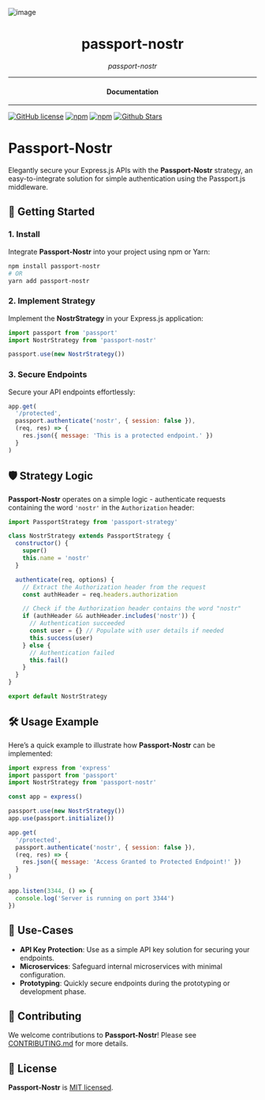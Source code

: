 ![image](https://github.com/nosdav/passport-nostr/assets/65864/dd7adb6a-ddec-48d0-9d7f-25c7de53a4be)

<div align="center">  
  <h1>passport-nostr</h1>
</div>

<div align="center">  
<i>passport-nostr</i>
</div>

---

<div align="center">
<h4>Documentation</h4>
</div>

---

[![GitHub license](https://img.shields.io/badge/license-MIT-blue.svg)](https://github.com/nosdav/passport-nostr/blob/gh-pages/LICENSE)
[![npm](https://img.shields.io/npm/v/passport-nostr)](https://npmjs.com/package/passport-nostr)
[![npm](https://img.shields.io/npm/dw/passport-nostr.svg)](https://npmjs.com/package/passport-nostr)
[![Github Stars](https://img.shields.io/github/stars/nosdav/passport-nostr.svg)](https://github.com/nosdav/passport-nostr/)

# Passport-Nostr

Elegantly secure your Express.js APIs with the **Passport-Nostr** strategy, an easy-to-integrate solution for simple authentication using the Passport.js middleware.

## 🚀 Getting Started

### 1. Install

Integrate **Passport-Nostr** into your project using npm or Yarn:

```bash
npm install passport-nostr
# OR
yarn add passport-nostr
```

### 2. Implement Strategy

Implement the **NostrStrategy** in your Express.js application:

```javascript
import passport from 'passport'
import NostrStrategy from 'passport-nostr'

passport.use(new NostrStrategy())
```

### 3. Secure Endpoints

Secure your API endpoints effortlessly:

```javascript
app.get(
  '/protected',
  passport.authenticate('nostr', { session: false }),
  (req, res) => {
    res.json({ message: 'This is a protected endpoint.' })
  }
)
```

## 🛡️ Strategy Logic

**Passport-Nostr** operates on a simple logic - authenticate requests containing the word `'nostr'` in the `Authorization` header:

```javascript
import PassportStrategy from 'passport-strategy'

class NostrStrategy extends PassportStrategy {
  constructor() {
    super()
    this.name = 'nostr'
  }

  authenticate(req, options) {
    // Extract the Authorization header from the request
    const authHeader = req.headers.authorization

    // Check if the Authorization header contains the word "nostr"
    if (authHeader && authHeader.includes('nostr')) {
      // Authentication succeeded
      const user = {} // Populate with user details if needed
      this.success(user)
    } else {
      // Authentication failed
      this.fail()
    }
  }
}

export default NostrStrategy
```

## 🛠️ Usage Example

Here’s a quick example to illustrate how **Passport-Nostr** can be implemented:

```javascript
import express from 'express'
import passport from 'passport'
import NostrStrategy from 'passport-nostr'

const app = express()

passport.use(new NostrStrategy())
app.use(passport.initialize())

app.get(
  '/protected',
  passport.authenticate('nostr', { session: false }),
  (req, res) => {
    res.json({ message: 'Access Granted to Protected Endpoint!' })
  }
)

app.listen(3344, () => {
  console.log('Server is running on port 3344')
})
```

## 💼 Use-Cases

- **API Key Protection**: Use as a simple API key solution for securing your endpoints.
- **Microservices**: Safeguard internal microservices with minimal configuration.
- **Prototyping**: Quickly secure endpoints during the prototyping or development phase.

## 🤝 Contributing

We welcome contributions to **Passport-Nostr**! Please see [CONTRIBUTING.md](CONTRIBUTING.md) for more details.

## 📄 License

**Passport-Nostr** is [MIT licensed](LICENSE).
